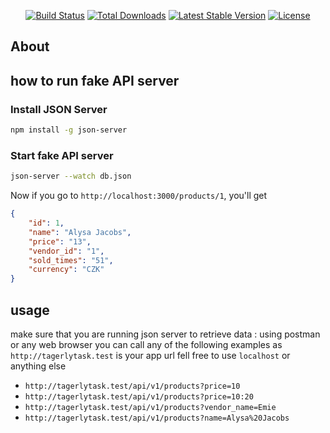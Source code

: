 <p align="center">
<a href="https://travis-ci.org/laravel/framework"><img src="https://travis-ci.org/laravel/framework.svg" alt="Build Status"></a>
<a href="https://packagist.org/packages/laravel/framework"><img src="https://img.shields.io/packagist/dt/laravel/framework" alt="Total Downloads"></a>
<a href="https://packagist.org/packages/laravel/framework"><img src="https://img.shields.io/packagist/v/laravel/framework" alt="Latest Stable Version"></a>
<a href="https://packagist.org/packages/laravel/framework"><img src="https://img.shields.io/packagist/l/laravel/framework" alt="License"></a>
</p>

## About

## how to run fake API server

### Install JSON Server

```bash
npm install -g json-server
```

### Start fake API server

```bash
json-server --watch db.json
```

Now if you go to `http://localhost:3000/products/1`, you'll get

```json
{
    "id": 1,
    "name": "Alysa Jacobs",
    "price": "13",
    "vendor_id": "1",
    "sold_times": "51",
    "currency": "CZK"
}
```


## usage
 make sure that you are running json server to retrieve data :
 using postman or any web browser you can call any of the following examples   as `http://tagerlytask.test` is your app url fell free to use `localhost` or anything else
 -  `http://tagerlytask.test/api/v1/products?price=10`
 -  `http://tagerlytask.test/api/v1/products?price=10:20`
 -  `http://tagerlytask.test/api/v1/products?vendor_name=Emie`
 -  `http://tagerlytask.test/api/v1/products?name=Alysa%20Jacobs`

